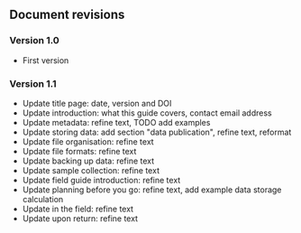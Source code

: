 
## Document revisions

### Version 1.0

* First version

### Version 1.1

* Update title page: date, version and DOI
* Update introduction: what this guide covers, contact email address
* Update metadata: refine text, TODO add examples
* Update storing data: add section "data publication", refine text, reformat
* Update file organisation: refine text
* Update file formats: refine text
* Update backing up data: refine text
* Update sample collection: refine text
* Update field guide introduction: refine text
* Update planning before you go: refine text, add example data storage calculation
* Update in the field: refine text
* Update upon return: refine text